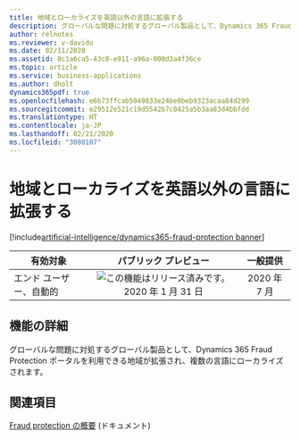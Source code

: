 ```yaml
---
title: 地域とローカライズを英語以外の言語に拡張する
description: グローバルな問題に対処するグローバル製品として、Dynamics 365 Fraud Protection ポータルを利用できる地域が拡張され、複数の言語にローカライズされます。
author: relnotes
ms.reviewer: v-davido
ms.date: 02/11/2020
ms.assetid: 8c1a6ca5-43c8-e911-a96a-000d3a4f36ce
ms.topic: article
ms.service: business-applications
ms.author: dholt
dynamics365pdf: true
ms.openlocfilehash: e6b73ffcab5049833e24be0beb9323acaa84d299
ms.sourcegitcommit: e29512e521c19d5542b7c0425a5b3aa83d4bbfdd
ms.translationtype: HT
ms.contentlocale: ja-JP
ms.lasthandoff: 02/21/2020
ms.locfileid: "3080107"
---
```

# <a name="extend-geographies-and-localization-to-languages-beyond-english"></a>地域とローカライズを英語以外の言語に拡張する
[!include[artificial-intelligence/dynamics365-fraud-protection banner](../includes/artificial-intelligence/dynamics365-fraud-protection.md)]

| 有効対象    |  パブリック プレビュー | 一般提供 | 
| ---------- | :----------: |:----------: |
|エンド ユーザー、自動的|![この機能はリリース済みです。](/dynamics365-release-plan/media/green-checkmark.png "この機能はリリース済みです。") 2020 年 1 月 31 日| 2020 年 7 月|






## <a name="feature-details"></a>機能の詳細
<!--feature detail start -->
グローバルな問題に対処するグローバル製品として、Dynamics 365 Fraud Protection ポータルを利用できる地域が拡張され、複数の言語にローカライズされます。
<!--feature detail end -->










## <a name="see-also"></a>関連項目

[Fraud protection の概要](https://docs.microsoft.com/dynamics365/fraud-protection/overview) (ドキュメント)
